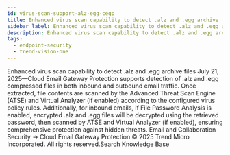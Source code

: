 ```yaml
---
id: virus-scan-support-alz-egg-cegp
title: Enhanced virus scan capability to detect .alz and .egg archive files
sidebar_label: Enhanced virus scan capability to detect .alz and .egg archive files
description: Enhanced virus scan capability to detect .alz and .egg archive files
tags:
  - endpoint-security
  - trend-vision-one
---
```


 Enhanced virus scan capability to detect .alz and .egg archive files July 21, 2025—Cloud Email Gateway Protection supports detection of .alz and .egg compressed files in both inbound and outbound email traffic. Once extracted, file contents are scanned by the Advanced Threat Scan Engine (ATSE) and Virtual Analyzer (if enabled) according to the configured virus policy rules. Additionally, for inbound emails, if File Password Analysis is enabled, encrypted .alz and .egg files will be decrypted using the retrieved password, then scanned by ATSE and Virtual Analyzer (if enabled), ensuring comprehensive protection against hidden threats. Email and Collaboration Security → Cloud Email Gateway Protection © 2025 Trend Micro Incorporated. All rights reserved.Search Knowledge Base